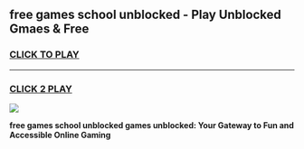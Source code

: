 
## free games school unblocked - Play Unblocked Gmaes & Free
<h3>
<a href="https://premium.freeplayer.one?title=free_games_school_unblocked&ref=20F">CLICK TO PLAY</a></h3>
<hr>

<h3>
<a href="https://premium.freeplayer.one?title=free_games_school_unblocked&ref=20F">CLICK 2 PLAY</a>
  
</h3>

<a href="https://premium.freeplayer.one?title=free_games_school_unblocked&ref=20F/"><img src="https://clearcache.store/games.png"></a>


**free games school unblocked games unblocked: Your Gateway to Fun and Accessible Online Gaming**
